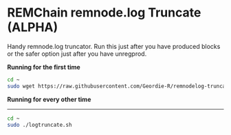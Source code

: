 # REMChain remnode.log Truncate (ALPHA)
Handy remnode.log truncator.  Run this just after you have produced blocks or the safer option just after you have unregprod.

**Running for the first time**

```bash
cd ~
sudo wget https://raw.githubusercontent.com/Geordie-R/remnodelog-truncate/master/logtruncate.sh && sudo chmod u+x logtruncate.sh && sudo ./logtruncate.sh
```



**Running for every other time**
***
```bash
cd ~
sudo ./logtruncate.sh
```
